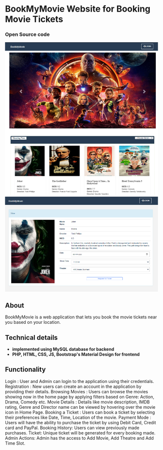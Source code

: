 # BookMyMovie Website for Booking Movie Tickets

### Open Source code

![Main Image](https://github.com/harishtanu007/BookMyMovie/blob/master/Screenshots/Home%20Page.PNG)
![Main Image](https://github.com/harishtanu007/BookMyMovie/blob/master/Screenshots/movie%20details.PNG)


## About
BookMyMovie is a web application that lets you book the movie tickets near you based on your location.


## Technical details

- **implemented using MySQL database for backend** 
- **PHP, HTML, CSS, JS, Bootstrap's Material Design for frontend** 

## Functionality

Login : User and Admin can login to the application using their credentials.
Registration : New users can create an account in the application by providing their details.
Browsing Movies : Users can browse the movies showing now in the home page by applying filters based on Genre: Action, Drama, Comedy etc.
Movie Details : Details like movie description, IMDB rating, Genre and Director name can be viewed by hovering over the movie icon in Home Page. 
Booking a Ticket : Users can book a ticket by selecting their preferences like Date, Time, Location of the movie. 
Payment Mode : Users will have the ability to purchase the ticket by using Debit Card, Credit card and PayPal.
Booking History: Users can view previously made purchases.
Ticket: Unique ticket will be generated for every booking made.
Admin Actions: Admin has the access to Add Movie, Add Theatre and Add Time Slot.

